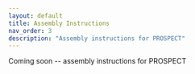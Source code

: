 ```yaml
---
layout: default
title: Assembly Instructions
nav_order: 3
description: "Assembly instructions for PROSPECT"
---
```


Coming soon -- assembly instructions for PROSPECT

